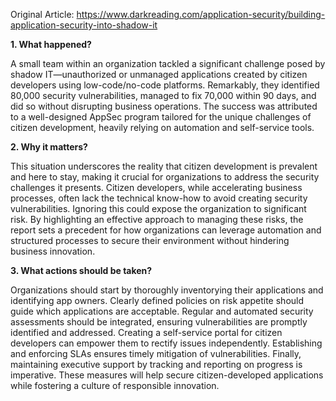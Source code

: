 Original Article: https://www.darkreading.com/application-security/building-application-security-into-shadow-it

**1. What happened?**

A small team within an organization tackled a significant challenge posed by shadow IT—unauthorized or unmanaged applications created by citizen developers using low-code/no-code platforms. Remarkably, they identified 80,000 security vulnerabilities, managed to fix 70,000 within 90 days, and did so without disrupting business operations. The success was attributed to a well-designed AppSec program tailored for the unique challenges of citizen development, heavily relying on automation and self-service tools.

**2. Why it matters?**

This situation underscores the reality that citizen development is prevalent and here to stay, making it crucial for organizations to address the security challenges it presents. Citizen developers, while accelerating business processes, often lack the technical know-how to avoid creating security vulnerabilities. Ignoring this could expose the organization to significant risk. By highlighting an effective approach to managing these risks, the report sets a precedent for how organizations can leverage automation and structured processes to secure their environment without hindering business innovation.

**3. What actions should be taken?**

Organizations should start by thoroughly inventorying their applications and identifying app owners. Clearly defined policies on risk appetite should guide which applications are acceptable. Regular and automated security assessments should be integrated, ensuring vulnerabilities are promptly identified and addressed. Creating a self-service portal for citizen developers can empower them to rectify issues independently. Establishing and enforcing SLAs ensures timely mitigation of vulnerabilities. Finally, maintaining executive support by tracking and reporting on progress is imperative. These measures will help secure citizen-developed applications while fostering a culture of responsible innovation.